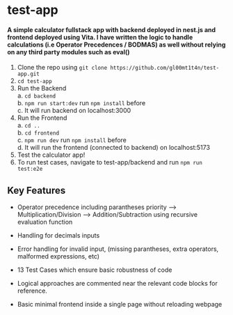 # test-app

#### A simple calculator fullstack app with backend deployed in nest.js and frontend deployed using Vita. I have written the logic to handle calculations (i.e Operator Precedences /  BODMAS) as well without relying on any third party modules such as eval()

1. Clone the repo using `git clone https://github.com/gl00mt1t4n/test-app.git`
2. `cd test-app`
3. Run the Backend  
		a. `cd backend`  
		b. `npm run start:dev` run `npm install` before    
		c. It will run backend on localhost:3000  
5. Run the Frontend  
		a. `cd ..`  
		b. `cd frontend`  
		c. `npm run dev` run `npm install` before    
		d. It will run the frontend (connected to backend) on localhost:5173  
7. Test the calculator app!  
8. To run test cases, navigate to test-app/backend and run `npm run test:e2e` 

## Key Features
- Operator precedence including parantheses priority --> Multiplication/Division --> Addition/Subtraction using recursive evaluation function
- Handling for decimals inputs
- Error handling for invalid input, (missing parantheses, extra operators, malformed expressions, etc)
- 13 Test Cases which ensure basic robustness of code

- Logical approaches are commented near the relevant code blocks for reference.
- Basic minimal frontend inside a single page without reloading webpage
